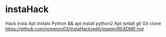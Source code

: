 # instaHack
Hack insta
Apt instalo Python && apt install python2
Apt isntall git
Git clone https://github.com/romeroo03/instaHack/edit/master/README.md
